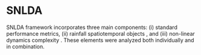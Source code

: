 # SNLDA
SNLDA framework incorporates three main components: (i) standard performance metrics, (ii) rainfall spatiotemporal objects , and (iii) non-linear dynamics complexity . These elements were analyzed both individually and in combination. 
